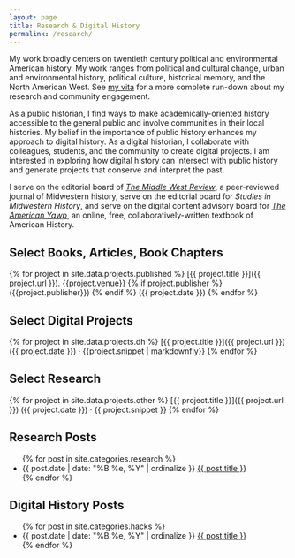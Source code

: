 ```yaml
---
layout: page
title: Research & Digital History
permalink: /research/
---
```


My work broadly centers on twentieth century political and environmental
American history. My work ranges from political and cultural change, urban and
environmental history, political culture, historical memory, and the North
American West. See <a href="{{ site.owner.vita }}">my vita</a> for a more
complete run-down about my research and community engagement.

As a public historian, I find ways to make academically-oriented history
accessible to the general public and involve communities in their local
histories. My belief in the importance of public history enhances my
approach to digital history. As a digital historian, I collaborate with
colleagues, students, and the community to create digital projects. I am
interested in exploring how digital history can intersect with public
history and generate projects that conserve and interpret the past.

I serve on the editorial board of *[The Middle West
Review](https://uimiddle.wordpress.com/)*, a peer-reviewed journal of
Midwestern history, serve on the editorial board for *Studies in Midwestern
History*, and serve on the digital content advisory board for *[The American
Yawp](http://www.americanyawp.com/)*, an online, free, collaboratively-written
textbook of American History.

## Select Books, Articles, Book Chapters

{% for project in site.data.projects.published %}
<i class="fa fa-file" style="color:#03396c;font-size:80%;padding-top:6px;"></i> [{{ project.title }}]({{ project.url }}). {{project.venue}} {% if project.publisher %} ({{project.publisher}}) {% endif %} ({{ project.date }})
{% endfor %}

## Select Digital Projects

{% for project in site.data.projects.dh %}
<i class="fa fa-file-code-o" style="color:#03396c;font-size:80%;padding-top:6px;"></i> [{{ project.title }}]({{ project.url }}) ({{ project.date }}) &middot; {{project.snippet | markdownfiy}} 
{% endfor %}

## Select Research

{% for project in site.data.projects.other %}
<i class="fa fa-pencil" style="color:#03396c;font-size:80%;padding-top:6px;"></i> [{{ project.title }}]({{ project.url }}) ({{ project.date }}) &middot; {{ project.snippet }}
{% endfor %}

## Research Posts

<ul class="list-items">
{% for post in site.categories.research %}
    <li>
        <span>{{ post.date | date: "%B %e, %Y" | ordinalize  }}</span>
        <a href="{{ post.url }}">{{ post.title }}</a>
    </li>
{% endfor %}
</ul>

## Digital History Posts

<ul class="list-items">
{% for post in site.categories.hacks %}
    <li>
        <span>{{ post.date | date: "%B %e, %Y" | ordinalize  }}</span>
        <a href="{{ post.url }}">{{ post.title }}</a>
    </li>
{% endfor %}
</ul>

